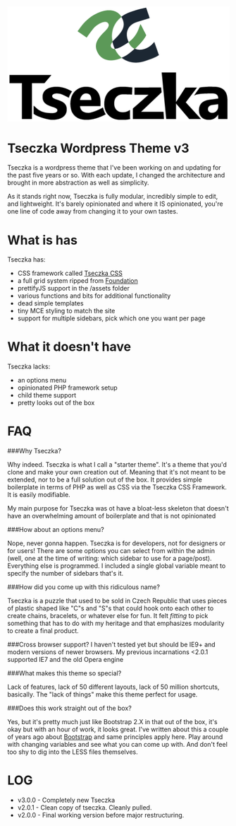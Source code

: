 ![logo](images/tseczka-logo.png)

Tseczka Wordpress Theme v3
=======================

Tseczka is a wordpress theme that I've been working on and updating for the past five years or so. With each update, I changed the architecture and brought in more abstraction as well as simplicity.

As it stands right now, Tseczka is fully modular, incredibly simple to edit, and lightweight. It's barely opinionated and where it IS opinionated, you're one line of code away from changing it to your own tastes.

What is has
===========

Tseczka has:

* CSS framework called [Tseczka CSS](http://github.com/antjanus/tseczka-css-framework)
* a full grid system ripped from [Foundation](http://foundation.zurb.com)
* prettifyJS support in the /assets folder
* various functions and bits for additional functionality
* dead simple templates
* tiny MCE styling to match the site
* support for multiple sidebars, pick which one you want per page


What it doesn't have
=====================

Tseczka lacks:

* an options menu
* opinionated PHP framework setup
* child theme support
* pretty looks out of the box


FAQ
===========

###Why Tseczka?

Why indeed. Tseczka is what I call a "starter theme". It's a theme that you'd clone and make your own creation out of. Meaning that it's not meant to be extended, nor to be a full solution out of the box. It provides simple boilerplate in terms of PHP as well as CSS via the Tseczka CSS Framework. It is easily modifiable.

My main purpose for Tseczka was ot have a bloat-less skeleton that doesn't have an overwhelming amount of boilerplate and that is not opinionated

###How about an options menu?

Nope, never gonna happen. Tseczka is for developers, not for designers or for users! There are some options you can select from within the admin (well, one at the time of writing: which sidebar to use for a page/post). Everything else is programmed. I included a single global variable meant to specify the number of sidebars that's it.

###How did you come up with this ridiculous name?

Tseczka is a puzzle that used to be sold in Czech Republic that uses pieces of plastic shaped like "C"s and "S"s that could hook onto each other to create chains, bracelets, or whatever else for fun. It felt *fitting* to pick something that has to do with my heritage and that emphasizes modularity to create a final product.

###Cross browser support?
I haven't tested yet but should be IE9+ and modern versions of newer browsers. My previous incarnations <2.0.1 supported IE7 and the old Opera engine

###What makes this theme so special?

Lack of features, lack of 50 different layouts, lack of 50 million shortcuts, basically. The "lack of things" make this theme perfect for usage.

###Does this work straight out of the box?

Yes, but it's pretty much just like Bootstrap 2.X in that out of the box, it's okay but with an hour of work, it looks great. I've written about this a couple of years ago about [Bootstrap](http://antjanus.com/blog/web-design-tips/user-interface-usability/customize-twitter-bootstrap-into-themes/) and same principles apply here. Play around with changing variables and see what you can come up with. And don't feel too shy to dig into the LESS files themselves.

LOG
===========

* v3.0.0 - Completely new Tseczka
* v2.0.1 - Clean copy of tseczka. Cleanly pulled.
* v2.0.0 - Final working version before major restructuring.
